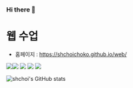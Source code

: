### Hi there 👋

# 웹 수업
- 홈페이지 : https://shchoichoko.github.io/web/


<img src="https://img.shields.io/badge/-JAVA-blueviolet"/><img src="https://img.shields.io/badge/-C%20%EC%96%B8%EC%96%B4-lightgrey"/>
<img src="https://img.shields.io/badge/-LINUX-critical"/>
<img src="https://img.shields.io/badge/-Github-informational"/>
<img src="https://img.shields.io/badge/-HTML-brightgreen"/>

![shchoi's GitHub stats](https://github-readme-stats.vercel.app/api?username=shchoichoko&show_icons=true&theme=dark)  
